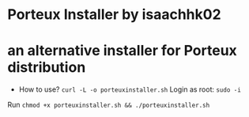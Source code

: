 # Porteux Installer by isaachhk02
# an alternative installer for Porteux distribution

- How to use?
`curl -L -o porteuxinstaller.sh`
Login as root:
`sudo -i`

Run
`chmod +x porteuxinstaller.sh && ./porteuxinstaller.sh`
